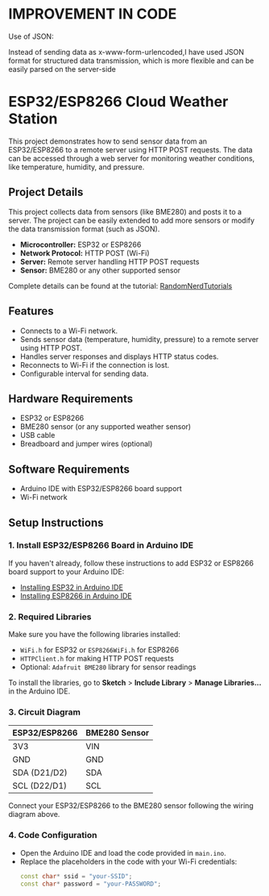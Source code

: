 # IMPROVEMENT IN CODE
Use of JSON:

Instead of sending data as x-www-form-urlencoded,I have used JSON format for structured data transmission, which is more flexible and can be easily parsed on the server-side

# ESP32/ESP8266 Cloud Weather Station

This project demonstrates how to send sensor data from an ESP32/ESP8266 to a remote server using HTTP POST requests. The data can be accessed through a web server for monitoring weather conditions, like temperature, humidity, and pressure.

## Project Details

This project collects data from sensors (like BME280) and posts it to a server. The project can be easily extended to add more sensors or modify the data transmission format (such as JSON).

- **Microcontroller:** ESP32 or ESP8266
- **Network Protocol:** HTTP POST (Wi-Fi)
- **Server:** Remote server handling HTTP POST requests
- **Sensor:** BME280 or any other supported sensor

Complete details can be found at the tutorial: [RandomNerdTutorials](https://RandomNerdTutorials.com/cloud-weather-station-esp32-esp8266/)

## Features

- Connects to a Wi-Fi network.
- Sends sensor data (temperature, humidity, pressure) to a remote server using HTTP POST.
- Handles server responses and displays HTTP status codes.
- Reconnects to Wi-Fi if the connection is lost.
- Configurable interval for sending data.

## Hardware Requirements

- ESP32 or ESP8266
- BME280 sensor (or any supported weather sensor)
- USB cable
- Breadboard and jumper wires (optional)

## Software Requirements

- Arduino IDE with ESP32/ESP8266 board support
- Wi-Fi network

## Setup Instructions

### 1. Install ESP32/ESP8266 Board in Arduino IDE

If you haven't already, follow these instructions to add ESP32 or ESP8266 board support to your Arduino IDE:

- [Installing ESP32 in Arduino IDE](https://randomnerdtutorials.com/installing-the-esp32-board-in-arduino-ide-windows-instructions/)
- [Installing ESP8266 in Arduino IDE](https://randomnerdtutorials.com/how-to-install-esp8266-board-arduino-ide/)

### 2. Required Libraries

Make sure you have the following libraries installed:

- `WiFi.h` for ESP32 or `ESP8266WiFi.h` for ESP8266
- `HTTPClient.h` for making HTTP POST requests
- Optional: `Adafruit BME280` library for sensor readings

To install the libraries, go to **Sketch** > **Include Library** > **Manage Libraries...** in the Arduino IDE.

### 3. Circuit Diagram

| ESP32/ESP8266 | BME280 Sensor |
|---------------|---------------|
| 3V3           | VIN           |
| GND           | GND           |
| SDA (D21/D2)  | SDA           |
| SCL (D22/D1)  | SCL           |

Connect your ESP32/ESP8266 to the BME280 sensor following the wiring diagram above.

### 4. Code Configuration

- Open the Arduino IDE and load the code provided in `main.ino`.
- Replace the placeholders in the code with your Wi-Fi credentials:
  ```cpp
  const char* ssid = "your-SSID";
  const char* password = "your-PASSWORD";

